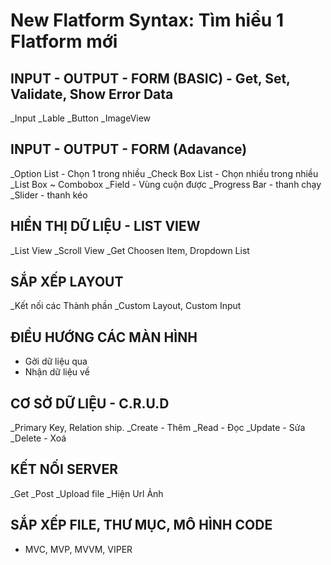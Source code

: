 # New Flatform Syntax: Tìm hiểu 1 Flatform mới

## INPUT - OUTPUT - FORM (BASIC) - Get, Set, Validate, Show Error Data
_Input
_Lable
_Button
_ImageView

## INPUT - OUTPUT - FORM (Adavance)
_Option List - Chọn 1 trong nhiều
_Check Box List - Chọn nhiều trong nhiều
_List Box ~ Combobox
_Field - Vùng cuộn được
_Progress Bar - thanh chạy
_Slider - thanh kéo

## HIỂN THỊ DỮ LIỆU - LIST VIEW
_List View
_Scroll View
_Get Choosen Item, Dropdown List

## SẮP XẾP LAYOUT
_Kết nối các Thành phần
_Custom Layout, Custom Input

## ĐIỀU HƯỚNG CÁC MÀN HÌNH
- Gởi dữ liệu qua
- Nhận dữ liệu về

## CƠ SỞ DỮ LIỆU - C.R.U.D
_Primary Key, Relation ship.
_Create - Thêm
_Read - Đọc
_Update - Sửa
_Delete - Xoá

## KẾT NỐI SERVER
_Get
_Post
_Upload file
_Hiện Url Ảnh

## SẮP XẾP FILE, THƯ MỤC, MÔ HÌNH CODE
- MVC, MVP, MVVM, VIPER
